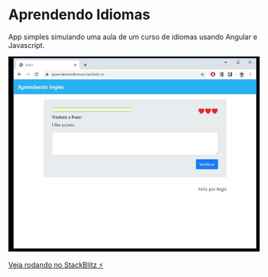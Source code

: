 # Aprendendo Idiomas
App simples simulando uma aula de um curso de idiomas usando Angular e Javascript.



![Exemplo](AprendendoIdiomascomAngular.JPG)

[Veja rodando no StackBlitz ⚡️](https://aprendendoidiomas.stackblitz.io/)
